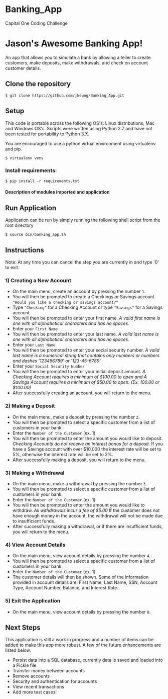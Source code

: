 # Banking_App
Capital One Coding Challenge

# Jason's Awesome Banking App!
An app that allows you to simulate a bank by allowing a teller to create customers, make deposits, make withdrawals, and check on account customer details.

## Clone the repository

```$ git clone https://github.com/jkeung/Banking_App.git```

## Setup

This code is portable across the following OS's: Linux distributions, Mac and Windows OS's. Scripts were written using Python 2.7 and have not been tested for portability to Python 3.X.

You are encouraged to use a python virtual environment using virtualenv and pip. 

```$ virtualenv venv```

### Install requirements:

```$ pip install -r requirements.txt```

#### Description of modules imported and application

## Run Application

Application can be run by simply running the following shell script from the root directory

```$ source bin/banking_app.sh```

## Instructions

Note: At any time you can cancel the step you are currently in and type '0' to exit.

### 1) Creating a New Account

- On the main menu, create an account by pressing the number ```1```. 
- You will then be prompted to create a Checkings or Savings account. ```"Would you like a checking or savings account?"```
- Type ```"Checking"``` for a Checking Account or type ```"Savings"``` for a Savings account
- You will then be prompted to enter your first name. *A valid first name is one with all alphabetical characters and has no spaces.*
- Enter your ```First Name```
- You will then be prompted to enter your last name. *A valid last name is one with all alphabetical characters and has no spaces.*
- Enter your ```Last Name```
- You will then be prompted to enter your social security number. *A valid last name is a numerical string that contains only numbers or numbers and dashes '123456789' or '123-45-6789'*
- Enter your ```Social Security Number```
- You will then be prompted to enter your initial deposit amount. *A Checking Account requires a minimum of $100.00 to open and A Savings Account requires a minimum of $50.00 to open. (Ex. 100.00 or $100.00)*
- After successfully creating an account, you will return to the menu. 

### 2) Making a Deposit

- On the main menu, make a deposit by pressing the number ```2```. 
- You will then be prompted to select a specific customer from a list of customers in your bank.
- Enter the ```Number of the Customer``` (ex. 1)
- You will then be prompted to enter the amount you would like to deposit. *Checking Accounts do not receive an interest bonus for a deposit.* If you have a Savings account with over $10,000 the interest rate will be set to 5%, otherwise the interest rate will be set to 2%.
- After successfully making a deposit, you will return to the menu.

### 3) Making a Withdrawal

- On the main menu, make a withdrawal by pressing the number ```3```. 
- You will then be prompted to select a specific customer from a list of customers in your bank.
- Enter the ```Number of the Customer``` (ex. 1)
- You will then be prompted to enter the amount you would like to withdraw. *All withdrawals incur a fee of $5.00* If the customer does not have enough money in the account, the withdrawal will not be made due to insufficient funds.
- After successfully making a withdrawal, or if there are insufficient funds, you will return to the menu.

### 4) View Account Details

- On the main menu, view account details by pressing the number ```4```. 
- You will then be prompted to select a specific customer from a list of customers in your bank.
- Enter the ```Number of the Customer``` (ex. 1)
- The customer details will then be shown. Some of the information provided in account details are: First Name, Last Name, SSN, Account Type, Account Number, Balance, and Interest Rate.

### 5) Exit the Application

- On the main menu, view account details by pressing the number ```0```. 

## Next Steps
This application is still a work in progress and a number of items can be added to make this app more robust. A few of the future enhancements are listed below.

- Persist data into a SQL database, currently data is saved and loaded into a Pickle file
- Transfer money between accounts
- Remove accounts
- Security and authentication for accounts
- View recent transactions
- Add more test cases! 